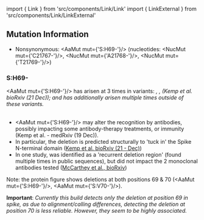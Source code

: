import { Link } from 'src/components/Link/Link'
import { LinkExternal } from 'src/components/Link/LinkExternal'

## Mutation Information

- Nonsynonymous: <AaMut mut={'S:H69-'}/> (nucleotides: <NucMut mut={'C21767-'}/>, <NucMut mut={'A21768-'}/>, <NucMut mut={'T21769-'}/>)

### S:H69-
<AaMut mut={'S:H69-'}/> has arisen at 3 times in variants: <Var name="S:Y453F"/>, <Var name="S:N439K"/>, <Var name="S:N501"/> (<LinkExternal href="https://www.biorxiv.org/content/10.1101/2020.12.14.422555v3">Kemp et al. bioRxiv (21 Dec)</LinkExternal>); and has additionally arisen multiple times outside of these variants.<br/><br/>

- <AaMut mut={'S:H69-'}/> may alter the recognition by antibodies, possibly impacting some antibody-therapy treatments, or immunity (<LinkExternal href="https://www.medrxiv.org/content/10.1101/2020.12.05.20241927v2">Kemp et al. - medRxiv (19 Dec)</LinkExternal>).
- In particular, the deletion is predicted structurally to 'tuck in' the Spike N-terminal domain ([Kemp et al. bioRxiv (21 - Dec)](https://www.biorxiv.org/content/10.1101/2020.12.14.422555v3))
- In one study, was identified as a 'recurrent deletion region' (found multiple times in public sequences), but did not impact the 2 monoclonal antibodies tested ([McCarthey et al., bioRxiv](https://www.biorxiv.org/content/10.1101/2020.11.19.389916v1))

Note: the protein figure shows deletions at both positions 69 & 70 (<AaMut mut={'S:H69-'}/>, <AaMut mut={'S:V70-'}/>).

**Important**: *Currently this build detects only the deletion at position 69 in spike, as due to alignment/calling differences, detecting the deletion at position 70 is less reliable. However, they seem to be highly associated.*
